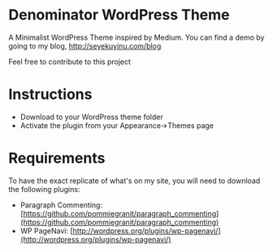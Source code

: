 Denominator WordPress Theme
===========================

A Minimalist WordPress Theme inspired by Medium. 
You can find a demo by going to my blog, http://seyekuyinu.com/blog


Feel free to contribute to this project

Instructions
============

* Download to your WordPress theme folder
* Activate the plugin from your Appearance->Themes page


Requirements
============

To have the exact replicate of what's on my site, you will need to download the following plugins:
* Paragraph Commenting: [https://github.com/pommiegranit/paragraph_commenting](https://github.com/pommiegranit/paragraph_commenting)
* WP PageNavi: [http://wordpress.org/plugins/wp-pagenavi/](http://wordpress.org/plugins/wp-pagenavi/)
